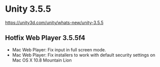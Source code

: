 # Unity 3.5.5
https://unity3d.com/unity/whats-new/unity-3.5.5

## Hotfix Web Player 3.5.5f4

<ul>
<li>Mac Web Player: Fix input in full screen mode.</li>
<li>Mac Web Player: Fix installers to work with default security settings on Mac OS X 10.8 Mountain Lion</li>
</ul>
